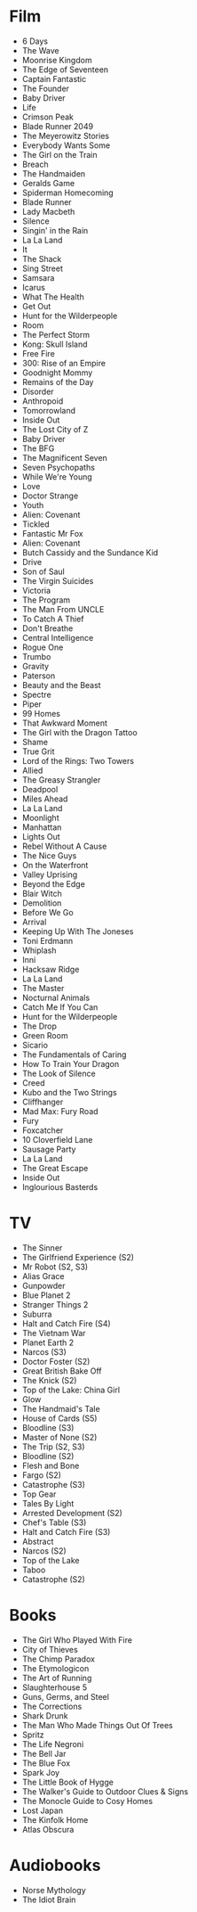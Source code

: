 # Film

- 6 Days
- The Wave
- Moonrise Kingdom
- The Edge of Seventeen
- Captain Fantastic
- The Founder
- Baby Driver
- Life
- Crimson Peak
- Blade Runner 2049
- The Meyerowitz Stories
- Everybody Wants Some
- The Girl on the Train
- Breach
- The Handmaiden
- Geralds Game
- Spiderman Homecoming
- Blade Runner
- Lady Macbeth
- Silence
- Singin' in the Rain
- La La Land
- It
- The Shack
- Sing Street
- Samsara
- Icarus
- What The Health
- Get Out
- Hunt for the Wilderpeople
- Room
- The Perfect Storm
- Kong: Skull Island
- Free Fire
- 300: Rise of an Empire
- Goodnight Mommy
- Remains of the Day
- Disorder
- Anthropoid
- Tomorrowland
- Inside Out
- The Lost City of Z
- Baby Driver
- The BFG
- The Magnificent Seven
- Seven Psychopaths
- While We're Young
- Love
- Doctor Strange
- Youth
- Alien: Covenant
- Tickled
- Fantastic Mr Fox
- Alien: Covenant
- Butch Cassidy and the Sundance Kid
- Drive
- Son of Saul
- The Virgin Suicides
- Victoria
- The Program
- The Man From UNCLE
- To Catch A Thief
- Don't Breathe
- Central Intelligence
- Rogue One
- Trumbo
- Gravity
- Paterson
- Beauty and the Beast
- Spectre
- Piper
- 99 Homes
- That Awkward Moment
- The Girl with the Dragon Tattoo 
- Shame
- True Grit
- Lord of the Rings: Two Towers
- Allied
- The Greasy Strangler
- Deadpool
- Miles Ahead
- La La Land
- Moonlight
- Manhattan
- Lights Out
- Rebel Without A Cause
- The Nice Guys
- On the Waterfront
- Valley Uprising
- Beyond the Edge 
- Blair Witch
- Demolition
- Before We Go
- Arrival
- Keeping Up With The Joneses
- Toni Erdmann
- Whiplash
- Inni
- Hacksaw Ridge
- La La Land
- The Master
- Nocturnal Animals
- Catch Me If You Can
- Hunt for the Wilderpeople
- The Drop
- Green Room
- Sicario
- The Fundamentals of Caring
- How To Train Your Dragon
- The Look of Silence
- Creed
- Kubo and the Two Strings
- Cliffhanger
- Mad Max: Fury Road
- Fury
- Foxcatcher
- 10 Cloverfield Lane
- Sausage Party
- La La Land
- The Great Escape
- Inside Out
- Inglourious Basterds


# TV

- The Sinner
- The Girlfriend Experience (S2)
- Mr Robot (S2, S3)
- Alias Grace
- Gunpowder
- Blue Planet 2
- Stranger Things 2
- Suburra
- Halt and Catch Fire (S4)
- The Vietnam War
- Planet Earth 2
- Narcos (S3)
- Doctor Foster (S2)
- Great British Bake Off
- The Knick (S2)
- Top of the Lake: China Girl
- Glow
- The Handmaid's Tale
- House of Cards (S5)
- Bloodline (S3)
- Master of None (S2)
- The Trip (S2, S3)
- Bloodline (S2)
- Flesh and Bone
- Fargo (S2)
- Catastrophe (S3)
- Top Gear
- Tales By Light
- Arrested Development (S2)
- Chef's Table (S3)
- Halt and Catch Fire (S3)
- Abstract
- Narcos (S2)
- Top of the Lake
- Taboo
- Catastrophe (S2)

# Books

- The Girl Who Played With Fire
- City of Thieves
- The Chimp Paradox
- The Etymologicon
- The Art of Running
- Slaughterhouse 5
- Guns, Germs, and Steel
- The Corrections
- Shark Drunk
- The Man Who Made Things Out Of Trees
- Spritz
- The Life Negroni
- The Bell Jar
- The Blue Fox
- Spark Joy
- The Little Book of Hygge
- The Walker's Guide to Outdoor Clues & Signs
- The Monocle Guide to Cosy Homes
- Lost Japan
- The Kinfolk Home
- Atlas Obscura

# Audiobooks
- Norse Mythology
- The Idiot Brain
